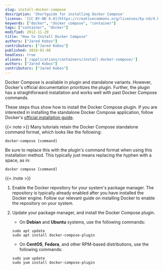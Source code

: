 ```yaml
---
slug: install-docker-compose
description: 'Shortguide for installing Docker Compose'
license: '[CC BY-ND 4.0](https://creativecommons.org/licenses/by-nd/4.0)'
keywords: ["docker", "docker compose", "container"]
tags: ["container", "docker"]
modified: 2012-11-29
title: "How to Install Docker Compose"
authors: ["Jared Kobos"]
contributors: ["Jared Kobos"]
published: 2018-01-08
headless: true
aliases: ['/applications/containers/install-docker-compose/']
authors: ["Jared Kobos"]
contributors: ["Jared Kobos"]
---
```


<!--- Installation instructions for Docker Compose -->

Docker Compose is available in plugin and standalone variants. However, Docker's official documentation prioritizes the plugin. Further, the plugin has a straightforward installation and works well with past Docker Compose commands.

These steps thus show how to install the Docker Compose plugin. If you are interested in installing the standalone Docker Compose application, follow Docker's [official installation guide](https://docs.docker.com/compose/install/other/#on-linux).

{{< note >}}
Many tutorials retain the Docker Compose standalone command format, which looks like the following:

```command
docker-compose [command]
```

Be sure to replace this with the plugin's command format when using this installation method. This typically just means replacing the hyphen with a space, as in:

```command
docker compose [command]
```

{{< /note >}}

1. Enable the Docker repository for your system's package manager. The repository is typically already enabled after you have installed the Docker engine. Follow our relevant guide on installing Docker to enable the repository on your system.

1. Update your package manager, and install the Docker Compose plugin.

    - On **Debian** and **Ubuntu** systems, use the following commands:

    ```command
    sudo apt update
    sudo apt install docker-compose-plugin
    ```

    - On **CentOS**, **Fedora**, and other RPM-based distributions, use the following commands:

    ```command
    sudo yum update
    sudo yum install docker-compose-plugin
    ```

